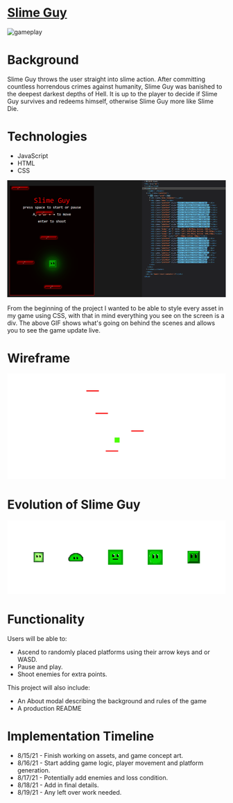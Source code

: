 # [Slime Guy](https://jflec.github.io/Slime-Guy/)

![gameplay](./src/assets/gameplay.gif)

# Background

Slime Guy throws the user straight into slime action. After committing countless horrendous crimes against humanity, Slime Guy was banished to the deepest darkest depths of Hell. It is up to the player to decide if Slime Guy survives and redeems himself, otherwise Slime Guy more like Slime Die.

# Technologies

  * JavaScript
  * HTML
  * CSS

  ![html_data](./src/assets/slime_behind.gif)

  From the beginning of the project I wanted to be able to style every asset in my game using CSS, with that in mind everything you see on the screen is a div. The above GIF shows what's going on behind the scenes and allows you to see the game update live.

# Wireframe 

![wireframe](./src/assets/wireframe.png)

# Evolution of Slime Guy

![evolution](./src/assets/evo.png)

# Functionality

Users will be able to:
  * Ascend to randomly placed platforms using their arrow keys and or WASD.
  * Pause and play.
  * Shoot enemies for extra points.

This project will also include:
  * An About modal describing the background and rules of the game
  * A production README
  
# Implementation Timeline

* 8/15/21 - Finish working on assets, and game concept art.
* 8/16/21 - Start adding game logic, player movement and platform generation.
* 8/17/21 - Potentially add enemies and loss condition. 
* 8/18/21 - Add in final details.
* 8/19/21 - Any left over work needed.
